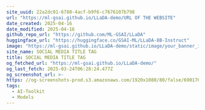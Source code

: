 ```yaml
---
site_uuid: 22a2dc01-6780-4acf-b9f6-c7676107b798
url: "https://ml-gsai.github.io/LLaDA-demo/URL OF THE WEBSITE"
date_created: 2025-04-16
date_modified: 2025-04-16
github_repo_url: "https://github.com/ML-GSAI/LLaDA"
huggingface_url: "https://huggingface.co/GSAI-ML/LLaDA-8B-Instruct"
image: "https://ml-gsai.github.io/LLaDA-demo/static/image/your_banner_image.png"
site_name: SOCIAL MEDIA TITLE TAG
title: SOCIAL MEDIA TITLE TAG
og_fetched_url: "https://ml-gsai.github.io/LLaDA-demo/"
og_last_fetch: 2025-03-24T06:28:24.477Z
og_screenshot_url: >-
https: //og-screenshots-prod.s3.amazonaws.com/1920x1080/80/false/690176b70fd6ba30f06412a82c6692d70878e3de94ead139497287e9d7e56706.jpeg
tags:
  - AI-Toolkit
  - Models
---
```


